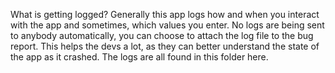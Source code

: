 What is getting logged? 
Generally this app logs how and when you interact with the app and sometimes, which values you enter. 
No logs are being sent to anybody automatically, you can choose to attach the log file to the bug report.
This helps the devs a lot, as they can better understand the state of the app as it crashed. The logs are 
all found in this folder here. 